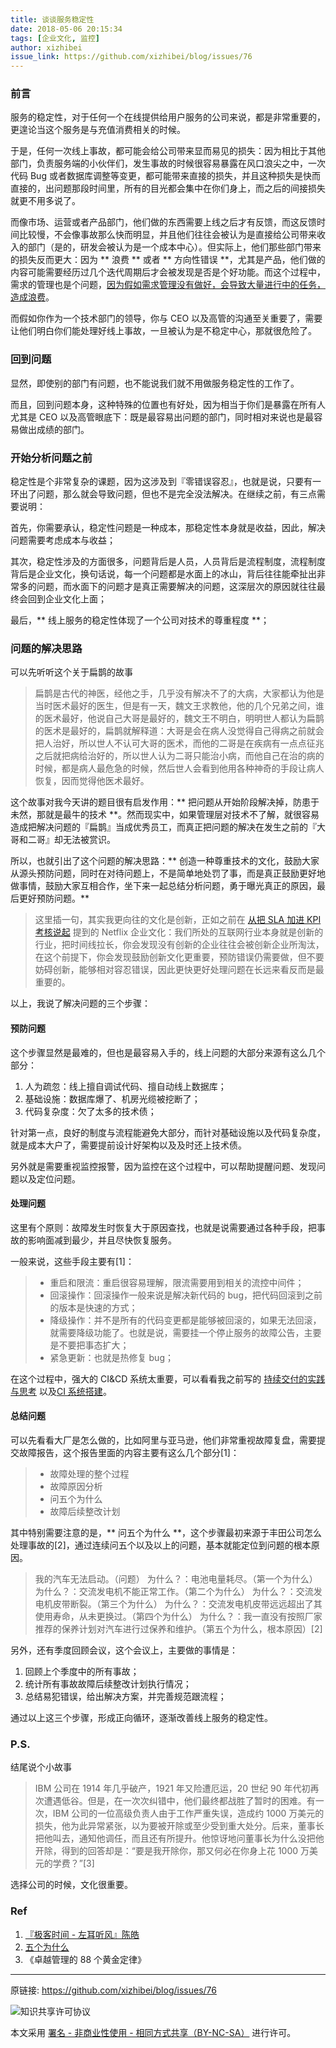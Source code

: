 ```yaml
---
title: 谈谈服务稳定性
date: 2018-05-06 20:15:34
tags: [企业文化, 监控]
author: xizhibei
issue_link: https://github.com/xizhibei/blog/issues/76
---
```

<!-- en_title: lets-talk-about-the-service-stability -->

### 前言
服务的稳定性，对于任何一个在线提供给用户服务的公司来说，都是非常重要的，更遑论当这个服务是与充值消费相关的时候。

于是，任何一次线上事故，都可能会给公司带来显而易见的损失：因为相比于其他部门，负责服务端的小伙伴们，发生事故的时候很容易暴露在风口浪尖之中，一次代码 Bug 或者数据库调整等变更，都可能带来直接的损失，并且这种损失是快而直接的，出问题那段时间里，所有的目光都会集中在你们身上，而之后的间接损失就更不用多说了。

而像市场、运营或者产品部门，他们做的东西需要上线之后才有反馈，而这反馈时间比较慢，不会像事故那么快而明显，并且他们往往会被认为是直接给公司带来收入的部门（是的，研发会被认为是一个成本中心）。但实际上，他们那些部门带来的损失反而更大：因为 ** 浪费 ** 或者 ** 方向性错误 **，尤其是产品，他们做的内容可能需要经历过几个迭代周期后才会被发现是否是个好功能。而这个过程中，需求的管理也是个问题，[因为假如需求管理没有做好，会导致大量进行中的任务，造成浪费](https://github.com/xizhibei/blog/issues/44)。

而假如你作为一个技术部门的领导，你与 CEO 以及高管的沟通至关重要了，需要让他们明白你们能处理好线上事故，一旦被认为是不稳定中心，那就很危险了。

### 回到问题
显然，即使别的部门有问题，也不能说我们就不用做服务稳定性的工作了。

而且，回到问题本身，这种特殊的位置也有好处，因为相当于你们是暴露在所有人尤其是 CEO 以及高管眼底下：既是最容易出问题的部门，同时相对来说也是最容易做出成绩的部门。

### 开始分析问题之前
稳定性是个非常复杂的课题，因为这涉及到『零错误容忍』，也就是说，只要有一环出了问题，那么就会导致问题，但也不是完全没法解决。在继续之前，有三点需要说明：

首先，你需要承认，稳定性问题是一种成本，那稳定性本身就是收益，因此，解决问题需要考虑成本与收益；

其次，稳定性涉及的方面很多，问题背后是人员，人员背后是流程制度，流程制度背后是企业文化，换句话说，每一个问题都是水面上的冰山，背后往往能牵扯出非常多的问题，而水面下的问题才是真正需要解决的问题，这深层次的原因就往往最终会回到企业文化上面；

最后，** 线上服务的稳定性体现了一个公司对技术的尊重程度 **；

### 问题的解决思路
可以先听听这个关于扁鹊的故事

> 扁鹊是古代的神医，经他之手，几乎没有解决不了的大病，大家都认为他是当时医术最好的医生，但是有一天，魏文王求教他，他的几个兄弟之间，谁的医术最好，他说自己大哥是最好的，魏文王不明白，明明世人都认为扁鹊的医术是最好的，扁鹊就解释道：大哥是会在病人没觉得自己得病之前就会把人治好，所以世人不认可大哥的医术，而他的二哥是在疾病有一点点征兆之后就把病给治好的，所以世人认为二哥只能治小病，而他自己在治的病的时候，都是病人最危急的时候，然后世人会看到他用各种神奇的手段让病人恢复，因而觉得他医术最好。

这个故事对我今天讲的题目很有启发作用：** 把问题从开始阶段解决掉，防患于未然，那就是最牛的技术 **。然而现实中，如果管理层对技术不了解，就很容易造成把解决问题的『扁鹊』当成优秀员工，而真正把问题的解决在发生之前的『大哥和二哥』却无法被赏识。

所以，也就引出了这个问题的解决思路：** 创造一种尊重技术的文化，鼓励大家从源头预防问题，同时在对待问题上，不是简单地处罚了事，而是真正鼓励更好地做事情，鼓励大家互相合作，坐下来一起总结分析问题，勇于曝光真正的原因，最后更好预防问题。**

> 这里插一句，其实我更向往的文化是创新，正如之前在 [从把 SLA 加进 KPI 考核说起](https://github.com/xizhibei/blog/issues/53) 提到的 Netflix 企业文化：我们所处的互联网行业本身就是创新的行业，把时间线拉长，你会发现没有创新的企业往往会被创新企业所淘汰，在这个前提下，你会发现鼓励创新文化更重要，预防错误仍需要做，但不要妨碍创新，能够相对容忍错误，因此更快更好处理问题在长远来看反而是最重要的。

以上，我说了解决问题的三个步骤：

#### 预防问题
这个步骤显然是最难的，但也是最容易入手的，线上问题的大部分来源有这么几个部分：

1. 人为疏忽：线上擅自调试代码、擅自动线上数据库；
2. 基础设施：数据库爆了、机房光缆被挖断了；
3. 代码复杂度：欠了太多的技术债；

针对第一点，良好的制度与流程能避免大部分，而针对基础设施以及代码复杂度，就是成本大户了，需要提前设计好架构以及及时还上技术债。

另外就是需要重视监控报警，因为监控在这个过程中，可以帮助提醒问题、发现问题以及定位问题。

#### 处理问题
这里有个原则：故障发生时恢复大于原因查找，也就是说需要通过各种手段，把事故的影响面减到最少，并且尽快恢复服务。

一般来说，这些手段主要有[1]：

> * 重启和限流：重启很容易理解，限流需要用到相关的流控中间件；
> * 回滚操作：回滚操作一般来说是解决新代码的 bug，把代码回滚到之前的版本是快速的方式；
> * 降级操作：并不是所有的代码变更都是能够被回滚的，如果无法回滚，就需要降级功能了。也就是说，需要挂一个停止服务的故障公告，主要是不要把事态扩大；
> * 紧急更新：也就是热修复 bug；

在这个过程中，强大的 CI&CD 系统太重要，可以看看我之前写的 [持续交付的实践与思考](https://github.com/xizhibei/blog/issues/42) 以及[CI 系统搭建](https://github.com/xizhibei/blog/issues/26)。

#### 总结问题
可以先看看大厂是怎么做的，比如阿里与亚马逊，他们非常重视故障复盘，需要提交故障报告，这个报告里面的内容主要有这么几个部分[1]：

> - 故障处理的整个过程
> - 故障原因分析
> - 问五个为什么
> - 故障后续整改计划

其中特别需要注意的是，** 问五个为什么 **，这个步骤最初来源于丰田公司怎么处理事故的[2]，通过连续问五个以及以上的问题，基本就能定位到问题的根本原因。

> 我的汽车无法启动。（问题）
> 为什么？：电池电量耗尽。（第一个为什么）
> 为什么？：交流发电机不能正常工作。（第二个为什么）
> 为什么？：交流发电机皮带断裂。（第三个为什么）
> 为什么？：交流发电机皮带远远超出了其使用寿命，从未更换过。（第四个为什么）
> 为什么？：我一直没有按照厂家推荐的保养计划对汽车进行过保养和维护。（第五个为什么，根本原因）[2]

另外，还有季度回顾会议，这个会议上，主要做的事情是：

1. 回顾上个季度中的所有事故；
2. 统计所有事故故障后续整改计划执行情况；
3. 总结易犯错误，给出解决方案，并完善规范跟流程；

通过以上这三个步骤，形成正向循环，逐渐改善线上服务的稳定性。

### P.S.
结尾说个小故事

> IBM 公司在 1914 年几乎破产，1921 年又险遭厄运，20 世纪 90 年代初再次遭遇低谷。但是，在一次次纠错中，他们最终都战胜了暂时的困难。有一次，IBM 公司的一位高级负责人由于工作严重失误，造成约 1000 万美元的损失，他为此异常紧张，以为要被开除或至少受到重大处分。后来，董事长把他叫去，通知他调任，而且还有所提升。他惊讶地问董事长为什么没把他开除，得到的回答却是：“要是我开除你，那又何必在你身上花 1000 万美元的学费？”[3]

选择公司的时候，文化很重要。

### Ref
1. [『极客时间 - 左耳听风』陈皓](https://time.geekbang.org/column/intro/48)
2. [五个为什么](https://zh.wikipedia.org/wiki/%E4%BA%94%E4%B8%AA%E4%B8%BA%E4%BB%80%E4%B9%88)
3. 《卓越管理的 88 个黄金定律》



***
原链接: https://github.com/xizhibei/blog/issues/76

![知识共享许可协议](https://i.creativecommons.org/l/by-nc-sa/4.0/88x31.png "署名 - 非商业性使用 - 相同方式共享（BY-NC-SA）")

本文采用 [署名 - 非商业性使用 - 相同方式共享（BY-NC-SA）](https://creativecommons.org/licenses/by-nc-sa/4.0/deed.zh) 进行许可。
